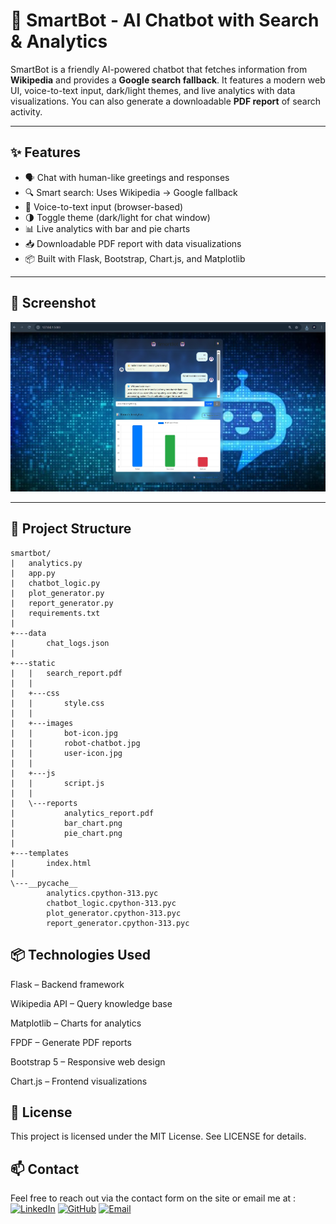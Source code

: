 # 🤖 SmartBot - AI Chatbot with Search & Analytics

SmartBot is a friendly AI-powered chatbot that fetches information from **Wikipedia** and provides a **Google search fallback**. It features a modern web UI, voice-to-text input, dark/light themes, and live analytics with data visualizations. You can also generate a downloadable **PDF report** of search activity.

---

## ✨ Features

- 🗣️ Chat with human-like greetings and responses
- 🔍 Smart search: Uses Wikipedia → Google fallback
- 🎤 Voice-to-text input (browser-based)
- 🌗 Toggle theme (dark/light for chat window)
- 📊 Live analytics with bar and pie charts
- 📥 Downloadable PDF report with data visualizations
- 📦 Built with Flask, Bootstrap, Chart.js, and Matplotlib

---

## 📸 Screenshot

![SmartBot Screenshot](static/images/smartbot_preview.jpg)

---

## 📁 Project Structure
```
smartbot/
|   analytics.py
|   app.py
|   chatbot_logic.py
|   plot_generator.py
|   report_generator.py
|   requirements.txt
|
+---data
|       chat_logs.json
|
+---static
|   |   search_report.pdf
|   |
|   +---css
|   |       style.css
|   |
|   +---images
|   |       bot-icon.jpg
|   |       robot-chatbot.jpg
|   |       user-icon.jpg
|   |
|   +---js
|   |       script.js
|   |
|   \---reports
|           analytics_report.pdf
|           bar_chart.png
|           pie_chart.png
|
+---templates
|       index.html
|
\---__pycache__
        analytics.cpython-313.pyc
        chatbot_logic.cpython-313.pyc
        plot_generator.cpython-313.pyc
        report_generator.cpython-313.pyc
```

## 📦 Technologies Used
Flask – Backend framework

Wikipedia API – Query knowledge base

Matplotlib – Charts for analytics

FPDF – Generate PDF reports

Bootstrap 5 – Responsive web design

Chart.js – Frontend visualizations

## 📄 License
This project is licensed under the MIT License. See LICENSE for details.

## 📫 Contact 
Feel free to reach out via the contact form on the site or email me at :  
[![LinkedIn](https://img.shields.io/badge/LinkedIn-blue?style=flat&logo=linkedin&logoColor=white)](https://www.linkedin.com/in/satya-vinayak-e-65636033b)
[![GitHub](https://img.shields.io/badge/GitHub-black?style=flat&logo=github)](https://github.com/Satyavinayak-E)
[![Email](https://img.shields.io/badge/Email-D14836?style=flat&logo=gmail&logoColor=white)](mailto:satyavinayakerragunta@gmail.com)
